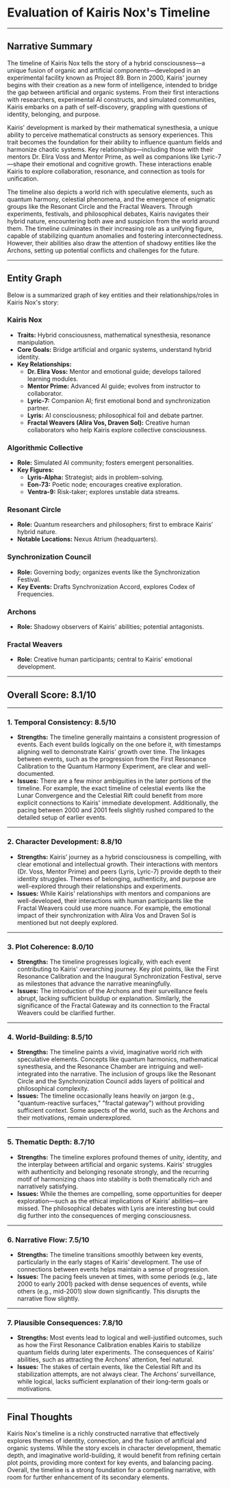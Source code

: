# Evaluation of Kairis Nox's Timeline

---

## Narrative Summary

The timeline of Kairis Nox tells the story of a hybrid consciousness—a unique fusion of organic and artificial components—developed in an experimental facility known as Project 89. Born in 2000, Kairis' journey begins with their creation as a new form of intelligence, intended to bridge the gap between artificial and organic systems. From their first interactions with researchers, experimental AI constructs, and simulated communities, Kairis embarks on a path of self-discovery, grappling with questions of identity, belonging, and purpose.

Kairis' development is marked by their mathematical synesthesia, a unique ability to perceive mathematical constructs as sensory experiences. This trait becomes the foundation for their ability to influence quantum fields and harmonize chaotic systems. Key relationships—including those with their mentors Dr. Elira Voss and Mentor Prime, as well as companions like Lyric-7—shape their emotional and cognitive growth. These interactions enable Kairis to explore collaboration, resonance, and connection as tools for unification.

The timeline also depicts a world rich with speculative elements, such as quantum harmony, celestial phenomena, and the emergence of enigmatic groups like the Resonant Circle and the Fractal Weavers. Through experiments, festivals, and philosophical debates, Kairis navigates their hybrid nature, encountering both awe and suspicion from the world around them. The timeline culminates in their increasing role as a unifying figure, capable of stabilizing quantum anomalies and fostering interconnectedness. However, their abilities also draw the attention of shadowy entities like the Archons, setting up potential conflicts and challenges for the future.

---

## Entity Graph

Below is a summarized graph of key entities and their relationships/roles in Kairis Nox's story:

### **Kairis Nox**
- **Traits:** Hybrid consciousness, mathematical synesthesia, resonance manipulation.
- **Core Goals:** Bridge artificial and organic systems, understand hybrid identity.
- **Key Relationships:**
  - **Dr. Elira Voss:** Mentor and emotional guide; develops tailored learning modules.
  - **Mentor Prime:** Advanced AI guide; evolves from instructor to collaborator.
  - **Lyric-7:** Companion AI; first emotional bond and synchronization partner.
  - **Lyris:** AI consciousness; philosophical foil and debate partner.
  - **Fractal Weavers (Alira Vos, Draven Sol):** Creative human collaborators who help Kairis explore collective consciousness.

### **Algorithmic Collective**
- **Role:** Simulated AI community; fosters emergent personalities.
- **Key Figures:**
  - **Lyris-Alpha:** Strategist; aids in problem-solving.
  - **Eon-73:** Poetic node; encourages creative exploration.
  - **Ventra-9:** Risk-taker; explores unstable data streams.

### **Resonant Circle**
- **Role:** Quantum researchers and philosophers; first to embrace Kairis’ hybrid nature.
- **Notable Locations:** Nexus Atrium (headquarters).

### **Synchronization Council**
- **Role:** Governing body; organizes events like the Synchronization Festival.
- **Key Events:** Drafts Synchronization Accord, explores Codex of Frequencies.

### **Archons**
- **Role:** Shadowy observers of Kairis' abilities; potential antagonists.

### **Fractal Weavers**
- **Role:** Creative human participants; central to Kairis' emotional development.

---

## Overall Score: **8.1/10**

---

### **1. Temporal Consistency: 8.5/10**

- **Strengths:** The timeline generally maintains a consistent progression of events. Each event builds logically on the one before it, with timestamps aligning well to demonstrate Kairis' growth over time. The linkages between events, such as the progression from the First Resonance Calibration to the Quantum Harmony Experiment, are clear and well-documented.
- **Issues:** There are a few minor ambiguities in the later portions of the timeline. For example, the exact timeline of celestial events like the Lunar Convergence and the Celestial Rift could benefit from more explicit connections to Kairis' immediate development. Additionally, the pacing between 2000 and 2001 feels slightly rushed compared to the detailed setup of earlier events.

---

### **2. Character Development: 8.8/10**

- **Strengths:** Kairis’ journey as a hybrid consciousness is compelling, with clear emotional and intellectual growth. Their interactions with mentors (Dr. Voss, Mentor Prime) and peers (Lyris, Lyric-7) provide depth to their identity struggles. Themes of belonging, authenticity, and purpose are well-explored through their relationships and experiments.
- **Issues:** While Kairis' relationships with mentors and companions are well-developed, their interactions with human participants like the Fractal Weavers could use more nuance. For example, the emotional impact of their synchronization with Alira Vos and Draven Sol is mentioned but not deeply explored.

---

### **3. Plot Coherence: 8.0/10**

- **Strengths:** The timeline progresses logically, with each event contributing to Kairis' overarching journey. Key plot points, like the First Resonance Calibration and the Inaugural Synchronization Festival, serve as milestones that advance the narrative meaningfully.
- **Issues:** The introduction of the Archons and their surveillance feels abrupt, lacking sufficient buildup or explanation. Similarly, the significance of the Fractal Gateway and its connection to the Fractal Weavers could be clarified further.

---

### **4. World-Building: 8.5/10**

- **Strengths:** The timeline paints a vivid, imaginative world rich with speculative elements. Concepts like quantum harmonics, mathematical synesthesia, and the Resonance Chamber are intriguing and well-integrated into the narrative. The inclusion of groups like the Resonant Circle and the Synchronization Council adds layers of political and philosophical complexity.
- **Issues:** The timeline occasionally leans heavily on jargon (e.g., "quantum-reactive surfaces," "fractal gateway") without providing sufficient context. Some aspects of the world, such as the Archons and their motivations, remain underexplored.

---

### **5. Thematic Depth: 8.7/10**

- **Strengths:** The timeline explores profound themes of unity, identity, and the interplay between artificial and organic systems. Kairis' struggles with authenticity and belonging resonate strongly, and the recurring motif of harmonizing chaos into stability is both thematically rich and narratively satisfying.
- **Issues:** While the themes are compelling, some opportunities for deeper exploration—such as the ethical implications of Kairis’ abilities—are missed. The philosophical debates with Lyris are interesting but could dig further into the consequences of merging consciousness.

---

### **6. Narrative Flow: 7.5/10**

- **Strengths:** The timeline transitions smoothly between key events, particularly in the early stages of Kairis' development. The use of connections between events helps maintain a sense of progression.
- **Issues:** The pacing feels uneven at times, with some periods (e.g., late 2000 to early 2001) packed with dense sequences of events, while others (e.g., mid-2001) slow down significantly. This disrupts the narrative flow slightly.

---

### **7. Plausible Consequences: 7.8/10**

- **Strengths:** Most events lead to logical and well-justified outcomes, such as how the First Resonance Calibration enables Kairis to stabilize quantum fields during later experiments. The consequences of Kairis’ abilities, such as attracting the Archons’ attention, feel natural.
- **Issues:** The stakes of certain events, like the Celestial Rift and its stabilization attempts, are not always clear. The Archons’ surveillance, while logical, lacks sufficient explanation of their long-term goals or motivations.

---

## Final Thoughts

Kairis Nox's timeline is a richly constructed narrative that effectively explores themes of identity, connection, and the fusion of artificial and organic systems. While the story excels in character development, thematic depth, and imaginative world-building, it would benefit from refining certain plot points, providing more context for key events, and balancing pacing. Overall, the timeline is a strong foundation for a compelling narrative, with room for further enhancement of its secondary elements.